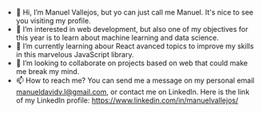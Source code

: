 - 👋 Hi, I’m Manuel Vallejos, but yo can just call me Manuel. It's nice to see you visiting my profile.
- 👀 I’m interested in web development, but also one of my objectives for this year is to learn about machine learning and data science.
- 🌱 I’m currently learning abour React avanced topics to improve my skills in this marvelous JavaScript library.
- 💞️ I’m looking to collaborate on projects based on web that could make me break my mind.
- 📫 How to reach me? You can send me a message on my personal email manueldavidv.l@gmail.com, or contact me on LinkedIn. Here is the link of my LinkedIn profile: https://www.linkedin.com/in/manuelvallejos/ 

<!---
Manuelda10/Manuelda10 is a ✨ special ✨ repository because its `README.md` (this file) appears on your GitHub profile.
You can click the Preview link to take a look at your changes.
--->
